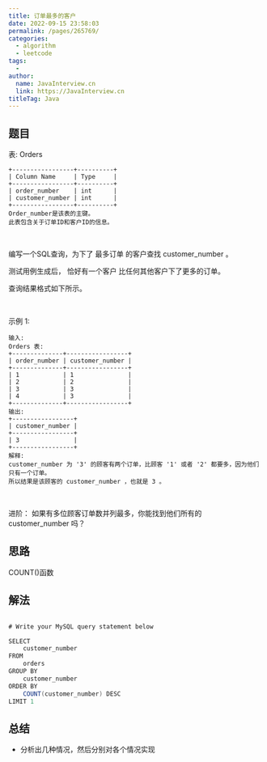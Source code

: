 ```yaml
---
title: 订单最多的客户
date: 2022-09-15 23:58:03
permalink: /pages/265769/
categories:
  - algorithm
  - leetcode
tags:
  - 
author: 
  name: JavaInterview.cn
  link: https://JavaInterview.cn
titleTag: Java
---
```


## 题目

表: Orders

    +-----------------+----------+
    | Column Name     | Type     |
    +-----------------+----------+
    | order_number    | int      |
    | customer_number | int      |
    +-----------------+----------+
    Order_number是该表的主键。
    此表包含关于订单ID和客户ID的信息。
 

编写一个SQL查询，为下了 最多订单 的客户查找 customer_number 。

测试用例生成后， 恰好有一个客户 比任何其他客户下了更多的订单。

查询结果格式如下所示。

 

示例 1:

    输入: 
    Orders 表:
    +--------------+-----------------+
    | order_number | customer_number |
    +--------------+-----------------+
    | 1            | 1               |
    | 2            | 2               |
    | 3            | 3               |
    | 4            | 3               |
    +--------------+-----------------+
    输出: 
    +-----------------+
    | customer_number |
    +-----------------+
    | 3               |
    +-----------------+
    解释: 
    customer_number 为 '3' 的顾客有两个订单，比顾客 '1' 或者 '2' 都要多，因为他们只有一个订单。
    所以结果是该顾客的 customer_number ，也就是 3 。
 

进阶： 如果有多位顾客订单数并列最多，你能找到他们所有的 customer_number 吗？


## 思路

COUNT()函数

## 解法
```java

# Write your MySQL query statement below

SELECT
    customer_number
FROM
    orders
GROUP BY 
    customer_number
ORDER BY
    COUNT(customer_number) DESC
LIMIT 1
```

## 总结

- 分析出几种情况，然后分别对各个情况实现 
